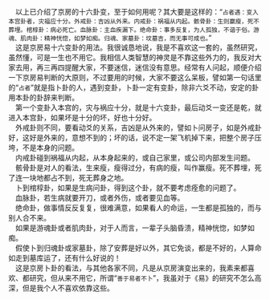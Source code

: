 &emsp;以上已介绍了京房的十六卦变，至于如何用呢？其大要是这样的：“``占者遇：变入本宫卦者，灾福应十分。外戒卦：吉凶从外来。内戒卦：祸福从内起。骸骨卦：生则赢瘦，死不葬埋。棺椁卦：病必死亡。血脉卦：主血疾漏下。绝命卦：事多反复，为人孤独，不谐于俗。游魂、肌肉卦：精神恍惚，如梦如痴。归魂、家墓卦：坟墓吉，而无事可成也。``”<br>&emsp;这是京房易十六变卦的用法。我很诚恳地说，我是不喜欢这一套的，虽然研究，虽然懂，可是一生也不用它。我相信人类智慧的神灵是不靠这些外力的，我反对大家去用，再三再四提醒大家，不要迷信，迷信没有意思。经常有人问起，顺便介绍一下京房易判断的大原则，不过要用的时候，大家不要这么呆板，譬如第一句话里的“``占者``”就是指卜卦的人，遇到变卦，卜卦一定有变卦，除非六爻不动，安定的卦用本卦的卦辞来判断。<br>&emsp;第一个变卦入本宫的，灾与祸应十分，就是十六变卦，最后动爻一变还是乾，就进入本宫卦，如果坏是十分的坏，好也十分好。<br>&emsp;外戒卦则不同，要看动爻的关系，吉凶是从外来的，譬如卜问房子，如是外戒卦好，这好是外来的，意想不到的；坏的话，说不定一架飞机掉下来，把整个房子压垮，不是本身的问题。<br>&emsp;内戒卦碰到祸福从内起，从本身起来的，或自己家里，或公司内部发生问题。<br>&emsp;骸骨卦是对人的看法，生来瘦，瘦得过分，有病的瘦，叫作赢瘦。死不葬埋，死了连一块地都占不到，死无葬身之地。<br>&emsp;卜到棺椁卦，如果是生病问卦，得到这个卦，就不要考虑痊愈的问题了。<br>&emsp;血脉卦，若生病就要开刀，或者外伤，或者要见血等。<br>&emsp;绝命卦，做事情反反复复，很难满意，如果看人的命运，一生都是孤独的，而与别人合不来。<br>&emsp;如果是游魂卦或者肌肉卦，对于人而言，一辈子头脑昏溃，精神恍惚，如梦如痴。<br>&emsp;假使卜到归魂卦或家墓卦，除了安葬是好以外，其它免谈，都是不好的，人算命如走到墓库运了，还有什么好说的！<br>&emsp;这是京房卜卦的看法，与其他各家不同，凡是从京房演变出来的，我素来都喜欢、都研究，但从来不用它，所谓“``善于易者不卜``”，我虽对于《易》的研究不怎么高深，但是我个人不喜欢依靠这些。<br>